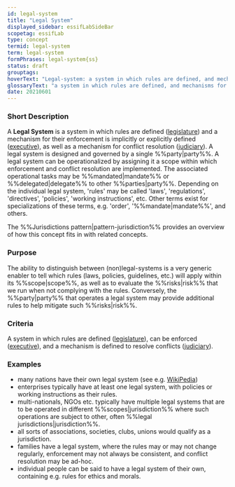 ```yaml
---
id: legal-system
title: "Legal System"
displayed_sidebar: essifLabSideBar
scopetag: essifLab
type: concept
termid: legal-system
term: legal-system
formPhrases: legal-system{ss}
status: draft
grouptags:
hoverText: "Legal-system: a system in which rules are defined, and mechanisms for their enforcement and conflict resolution are (implicitly or explicitly) specified."
glossaryText: "a system in which rules are defined, and mechanisms for their enforcement and conflict resolution are (implicitly or explicitly) specified."
date: 20210601
---
```


### Short Description
A **Legal System** is a system in which rules are defined ([legislature](https://en.wikipedia.org/wiki/Legislature)) and a mechanism for their enforcement is implicitly or explicitly defined ([executive](https://en.wikipedia.org/wiki/Executive_(government))), as well as a mechanism for conflict resolution ([judiciary](https://en.wikipedia.org/wiki/Judiciary)). A legal system is designed and governed by a single %%party|party%%. A legal system can be operationalized by assigning it a scope within which enforcement and conflict resolution are implemented. The associated operational tasks may be %%mandated|mandate%% or %%delegated|delegate%% to other %%parties|party%%. Depending on the individual legal system, 'rules' may be called 'laws', 'regulations', 'directives', 'policies', 'working instructions', etc. Other terms exist for specializations of these terms, e.g. 'order', '%%mandate|mandate%%', and others.

The %%Jurisdictions pattern|pattern-jurisdiction%% provides an overview of how this concept fits in with related concepts.

### Purpose
The ability to distinguish between (non)legal-systems is a very generic enabler to tell which rules (laws, policies, guidelines, etc.) will apply within its %%scope|scope%%, as well as to evaluate the %%risks|risk%% that we run when not complying with the rules. Conversely, the %%party|party%% that operates a legal system may provide additional rules to help mitigate such %%risks|risk%%.

### Criteria
A system in which rules are defined ([legislature](https://en.wikipedia.org/wiki/Legislature)), can be enforced ([executive](https://en.wikipedia.org/wiki/Executive_(government))), and a mechanism is defined to resolve conflicts ([judiciary](https://en.wikipedia.org/wiki/Judiciary)).

### Examples
- many nations have their own legal system (see e.g. [WikiPedia](https://en.wikipedia.org/wiki/List_of_national_legal_systems))
- enterprises typically have at least one legal system, with policies or working instructions as their rules.
- multi-nationals, NGOs etc. typically have multiple legal systems that are to be operated in different %%scopes|jurisdiction%% where such operations are subject to other, often %%legal jurisdictions|jurisdiction%%.
- all sorts of associations, societies, clubs, unions would qualify as a jurisdiction.
- families have a legal system, where the rules may or may not change regularly, enforcement may not always be consistent, and conflict resolution may be ad-hoc.
- individual people can be said to have a legal system of their own, containing e.g. rules for ethics and morals.
